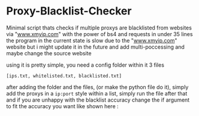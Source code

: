 # Proxy-Blacklist-Checker
Minimal script thats checks if multiple proxys are blacklisted from websites via "www.xmyip.com" with the power of bs4 and requests in under 35 lines
the program in the current state is slow due to the "www.xmyip.com" website but i might update it in the future and add multi-poccessing and maybe change the source website

using it is pretty simple, you need a config folder within it 3 files
```
[ips.txt, whitelisted.txt, blacklisted.txt]
```
after adding the folder and the files, (or make the python file do it), simply add the proxys in a ``ip:port`` style within a list, simply run the file after that and if you are unhappy with the blacklist accuracy change the if argument to fit the accuracy you want like shown here :
